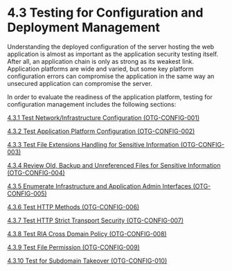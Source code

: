 # 4.3 Testing for Configuration and Deployment Management

Understanding the deployed configuration of the server hosting the web application is almost as important as the application security testing itself. After all, an application chain is only as strong as its weakest link. Application platforms are wide and varied, but some key platform configuration errors can compromise the application in the same way an unsecured application can compromise the server.

In order to evaluate the readiness of the application platform, testing for configuration management includes the following sections:

[4.3.1 Test Network/Infrastructure Configuration (OTG-CONFIG-001)](4.3.1_Test_Network_Infrastructure_Configuration_OTG-CONFIG-001.md)

[4.3.2 Test Application Platform Configuration (OTG-CONFIG-002)](4.3.2_Test_Application_Platform_Configuration_OTG-CONFIG-002.md)

[4.3.3 Test File Extensions Handling for Sensitive Information (OTG-CONFIG-003)](4.3.3_Test_File_Extensions_Handling_for_Sensitive_Information_OTG-CONFIG-003.md)

[4.3.4 Review Old, Backup and Unreferenced Files for Sensitive Information (OTG-CONFIG-004)](4.3.4_Review_Old_Backup_and_Unreferenced_Files_for_Sensitive_Information_OTG-CONFIG-004.md)

[4.3.5 Enumerate Infrastructure and Application Admin Interfaces (OTG-CONFIG-005)](4.3.5_Enumerate_Infrastructure_and_Application_Admin_Interfaces_OTG-CONFIG-005.md)

[4.3.6 Test HTTP Methods (OTG-CONFIG-006)](4.3.6_Test_HTTP_Methods_OTG-CONFIG-006.md)

[4.3.7 Test HTTP Strict Transport Security (OTG-CONFIG-007)](4.3.7_Test_HTTP_Strict_Transport_Security_OTG-CONFIG-007.md)

[4.3.8 Test RIA Cross Domain Policy (OTG-CONFIG-008)](4.3.8_Test_RIA_Cross_Domain_Policy_OTG-CONFIG-008.md)

[4.3.9 Test File Permission (OTG-CONFIG-009)](4.3.9_Test_File_Permission_OTG-CONFIG-009.md)

[4.3.10 Test for Subdomain Takeover (OTG-CONFIG-010)](4.3.10_Test_for_Subdomain_Takeover_OTG-CONFIG-010.md)
